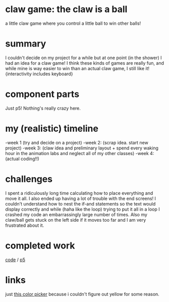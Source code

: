 # claw game: the claw is a ball
a little claw game where you control a little ball to win other balls!

# summary
I couldn't decide on my project for a while but at one point (in the shower) I had an idea for a claw game! I think these kinds of games are really fun, and while mine is way easier to win than an actual claw game, I still like it!
{interactivity includes keyboard}

# component parts
Just p5! Nothing's really crazy here.

# my (realistic) timeline
-week 1 (try and decide on a project)
-week 2: (scrap idea. start new project)
-week 3: (claw idea and preliminary layout + spend every waking hour in the animation labs and neglect all of my other classes)
-week 4: (actual coding!!)

# challenges
I spent a ridiculously long time calculating how to place everything and move it all. I also ended up having a lot of trouble with the end screens! I couldn't understand how to nest the if-and statements so the text would display correctly and while (haha like the loop) trying to put it all in a loop I crashed my code an embarrassingly large number of times. Also my claw/ball gets stuck on the left side if it moves too far and I am very frustrated about it.

# completed work
[code](https://github.com/azaleakoch/hw12/blob/master/finalcode.js) / [p5](https://editor.p5js.org/azaleakoch/sketches/M_9p1ceDW)

# links
just [this color picker](https://www.w3schools.com/colors/colors_picker.asp) because i couldn't figure out yellow for some reason.
